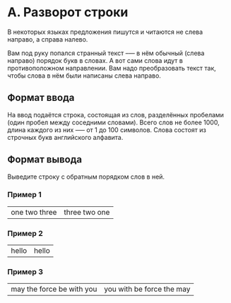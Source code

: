 # A. Разворот строки

В некоторых языках предложения пишутся и читаются не слева направо, а справа налево.

Вам под руку попался странный текст –— в нём обычный (слева направо) порядок букв в словах. А вот сами слова идут в противоположном направлении. Вам надо преобразовать текст так, чтобы слова в нём были написаны слева направо.

## Формат ввода

На ввод подаётся строка, состоящая из слов, разделённых пробелами (один пробел между соседними словами). Всего слов не более 1000, длина каждого из них —– от 1 до 100 символов. Слова состоят из строчных букв английского алфавита.

## Формат вывода

Выведите строку с обратным порядком слов в ней.

### Пример 1

<table><tr>
<td>
one two three
</td>
<td>
three two one
</td>
</tr></table>

### Пример 2

<table><tr>
<td>
hello
</td>
<td>
hello
</td>
</tr></table>

### Пример 3

<table><tr>
<td>
may the force be with you
</td>
<td>
you with be force the may
</td>
</tr></table>



